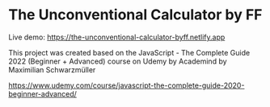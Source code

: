 # The Unconventional Calculator by FF

Live demo: https://the-unconventional-calculator-byff.netlify.app

This project was created based on the JavaScript - The Complete Guide 2022 (Beginner + Advanced) course on Udemy by Academind by Maximilian Schwarzmüller

https://www.udemy.com/course/javascript-the-complete-guide-2020-beginner-advanced/
